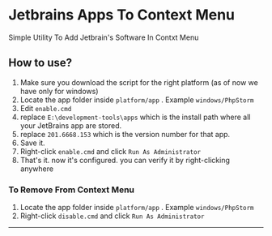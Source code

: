 # Jetbrains Apps To Context Menu
Simple Utility To Add Jetbrain's Software In Contxt Menu 

## How to use?

1. Make sure you download the script for the right platform (as of now we have only for windows) 
2. Locate the app folder inside `platform/app` . Example `windows/PhpStorm` 
3. Edit `enable.cmd` 
4. replace `E:\development-tools\apps` which is the install path where all your JetBrains app are stored.
5. replace `201.6668.153` which is the version number for that app.
6. Save it.
7. Right-click `enable.cmd` and click `Run As Administrator`
8. That's it. now it's configured. you can verify it by right-clicking anywhere 

### To Remove From Context Menu
1. Locate the app folder inside `platform/app` . Example `windows/PhpStorm` 
2. Right-click `disable.cmd` and click `Run As Administrator`


---
<!-- START common-footer.mustache -->
<!-- END common-footer.mustache -->
